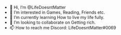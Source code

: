 - 👋 Hi, I’m @LifeDoesntMatter
- 👀 I’m interested in Games, Reading, Friends etc.
- 🌱 I’m currently learning How to live my life fully.
- 💞️ I’m looking to collaborate on Getting rich.
- 📫 How to reach me Discord: LifeDoesntMatter#0069

<!---
LifeDoesntMatter/LifeDoesntMatter is a ✨ special ✨ repository because its `README.md` (this file) appears on your GitHub profile.
You can click the Preview link to take a look at your changes.
--->
